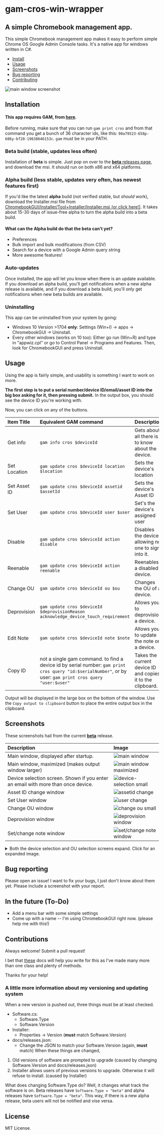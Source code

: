 # gam-cros-win-wrapper
## A simple Chromebook management app.

This simple Chromebook management app makes it easy to perform simple Chrome OS Google Admin Console tasks. It's a native app for windows written in C#.

- [Install](#installation)
- [Usage](#usage)
- [Screenshots](#screenshots)
- [Bug reporting](#bug-reporting)
- [Contributing](#contributing)

![main window screenshot](images/main-screen.png)

## Installation

#### This app **requires** GAM, from [here](https://github.com/jay0lee/gam).

Before running, make sure that you can run `gam print cros` and from that command you get a bunch of 36 character ids, like this: `90a79523-658p-686y-bf20-19638646153c`. `gam` must be in your PATH.

### Beta build (stable, updates less often)
Installation of **beta** is simple. Just pop on over to the [**beta** releases page](https://github.com/iamtheyammer/gam-cros-win-wrapper/releases/latest), and download the msi. It should run on both x86 and x64 platforms.

### Alpha build (less stable, updates very often, has newest features first)
If you'd like the latest **alpha** build (not verified stable, but *should* work), download the Installer.msi file from [ChromebookGUI/Installer/Tool+Installer/Installer.msi (or click here!)](https://github.com/iamtheyammer/gam-cros-win-wrapper/raw/master/ChromebookGUI/Installer/Tool+Installer/Installer.msi). It takes about 15-30 days of issue-free alpha to turn the alpha build into a beta build.

#### What can the Alpha build do that the beta can't yet?
- Preferences
- Bulk import and bulk modifications (from CSV)
- Search for a device with a Google Admin query string
- More awesome features!

### Auto-updates
Once installed, the app will let you know when there is an update available. If you download an alpha build, you'll get notifications when a new alpha release is available, and if you download a beta build, you'll only get notifications when new beta builds are available.

### Uninstalling

This app can be uninstalled from your system by going:
- Windows 10 Version >1704 **only**: Settings (Win+I) -> apps -> ChromebookGUI -> Uninstall.
- Every other windows (works on 10 too): Either go run (Win+R) and type in "appwiz.cpl" or go to Control Panel -> Programs and Features. Then, look for ChromebookGUI and press Uninstall.

## Usage

Using the app is fairly simple, and usability is something I want to work on more.

**The first step is to put a serial number/device ID/email/asset ID into the big box asking for it, then pressing submit.** In the output box, you should see the device ID you're working with.

Now, you can click on any of the buttons.

| Item Title      | Equivalent GAM command | Description |
| :------------- | :---------------------- | :---------- |
| Get info       | `gam info cros $deviceId` | Gets about all there is to know about the device. |
| Set Location | `gam update cros $deviceId location $location` | Sets the device's location |
| Set Asset ID | `gam update cros $deviceId assetid $assetId` | Sets the device's Asset ID |
| Set User | `gam update cros $deviceId user $user` | Set's the device's assigned user |
| Disable | `gam update cros $deviceId action disable` | Disables the device, allowing no one to sign into it. |
| Reenable | `gam update cros $deviceId action reenable` | Reenables a disabled device. |
| Change OU | `gam update cros $deviceId ou $ou` | Changes the OU of a device. |
| Deprovision | `gam update cros $deviceId $deprovisionReason acknowledge_device_touch_requirement` | Allows you to deprovision a device. |
| Edit Note | `gam update cros $deviceId note $note` | Allows you to update the note on a device. |
| Copy ID | not a single gam command. to find a device id by serial number: `gam print cros query "id:$serialNumber"`, or by user: `gam print cros query "user:$user"` | Takes the current device ID and copies it to the clipboard. |

Output will be displayed in the large box on the bottom of the window. Use the `Copy output to clipboard` button to place the entire output box in the clipboard.

## Screenshots
These screenshots hail from the current [**beta**](https://github.com/iamtheyammer/gam-cros-win-wrapper/releases/latest) release.

| Description | Image     |
| :------------- | :------------- |
| Main window, displayed after startup.   | ![main window](images/main-screen.png)       |
| Main window, maximized (makes output window larger) | ![main window maximized](images/main-screen-maximized.png)
| Device selection screen. Shown if you enter an email with more than once device. | ![device-selection small](images/device-selection-small.png) |
| Asset ID change window | ![assetid change](images/assetId.png) |
| Set User window | ![user change](images/userChange.png) |
| Change OU window | ![change ou small](images/org-selection-small.png) |
| Deprovision window | ![deprovision window](images/deprovisionSelect.png) |
| Set/change note window | ![set/change note window](images/note.png) |

<details>
<summary>Both the device selection and OU selection screens expand. Click for an expanded image.</summary>
<br>
  <p>Expanded Device Selection</p>
  <img src="images/device-selection-large.png">
  <p>Expanded Organizational Unit Selection</p>
  <img src="images/org-selection-large.png">
</details>


## Bug reporting
Please open an issue! I want to fix your bugs, I just don't know about them yet. Please include a screenshot with your report.

## In the future (To-Do)
- Add a menu bar with some simple settings
- Come up with a name -- I'm using ChromebookGUI right now. (please help me with this!)

## Contributions
Always welcome! Submit a pull request!

I bet that [these](https://github.com/iamtheyammer/gam-cros-win-wrapper/tree/master/docs/files) docs will help you write for this as I've made many more than one class and plenty of methods.

Thanks for your help!

### A little more information about my versioning and updating system
When a new version is pushed out, three things must be at least checked.  
- Software.cs:
  - Software.Type
  - Software.Version
- Installer:
  - Properties -> Version (**must** match Software.Version)
- docs/releases.json:
  - Change the JSON to match your Software.Version (again, **must** match)
When these things are changed,
1. Old versions of software are prompted to upgrade (caused by changing Software.Version and docs/releases.json)
2. Installer allows users of previous versions to upgrade. Otherwise it will refuse to install. (caused by Installer)

What does changing Software.Type do? Well, it changes what track the software is on. Beta releases have `Software.Type = "beta"` and alpha releases have `Software.Type = "beta"`. This way, if there is a new alpha release, beta users will not be notified and vise versa.
## License
MIT License.
